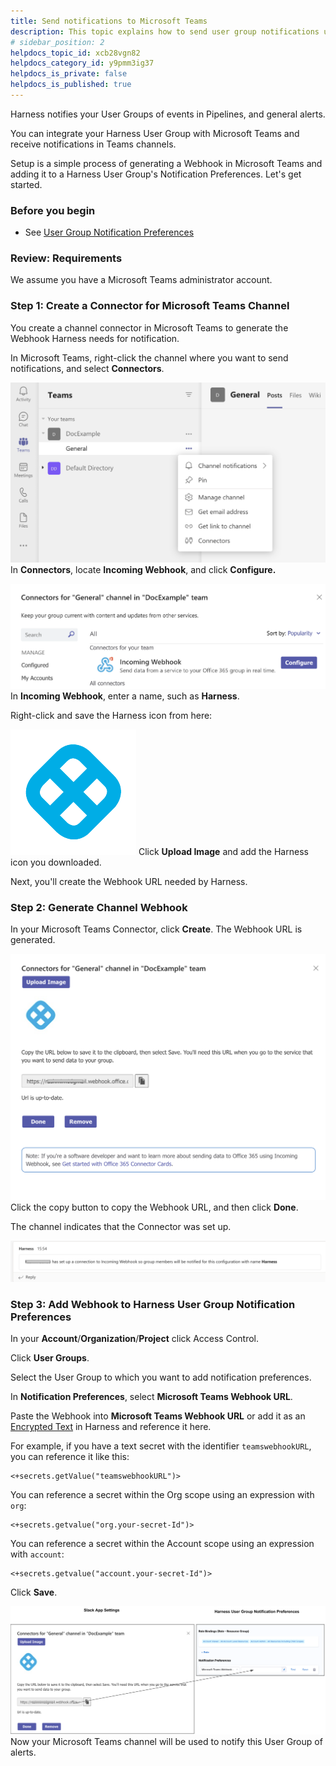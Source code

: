 ```yaml
---
title: Send notifications to Microsoft Teams
description: This topic explains how to send user group notifications using Microsoft Teams.
# sidebar_position: 2
helpdocs_topic_id: xcb28vgn82
helpdocs_category_id: y9pmm3ig37
helpdocs_is_private: false
helpdocs_is_published: true
---
```


Harness notifies your User Groups of events in Pipelines, and general alerts.

You can integrate your Harness User Group with Microsoft Teams and receive notifications in Teams channels.

Setup is a simple process of generating a Webhook in Microsoft Teams and adding it to a Harness User Group's Notification Preferences. Let's get started.

### Before you begin

* See [User Group Notification Preferences](../3_User-Management/4-add-user-groups.md#option-notification-preferences)

### Review: Requirements

We assume you have a Microsoft Teams administrator account.

### Step 1: Create a Connector for Microsoft Teams Channel

You create a channel connector in Microsoft Teams to generate the Webhook Harness needs for notification.

In Microsoft Teams, right-click the channel where you want to send notifications, and select **Connectors**.

![](./static/send-notifications-to-microsoft-teams-10.png)
In **Connectors**, locate **Incoming Webhook**, and click **Configure.**

![](./static/send-notifications-to-microsoft-teams-11.png)
In **Incoming Webhook**, enter a name, such as **Harness**.

Right-click and save the Harness icon from here:

![](./static/send-notifications-to-microsoft-teams-12.png)
Click **Upload Image** and add the Harness icon you downloaded.

Next, you'll create the Webhook URL needed by Harness.

### Step 2: Generate Channel Webhook

In your Microsoft Teams Connector, click **Create**. The Webhook URL is generated.

![](./static/send-notifications-to-microsoft-teams-13.png)
Click the copy button to copy the Webhook URL, and then click **Done**.

The channel indicates that the Connector was set up.

![](./static/send-notifications-to-microsoft-teams-14.png)
### Step 3: Add Webhook to Harness User Group Notification Preferences

In your **Account**/**Organization**/**Project** click Access Control.

Click **User Groups**.

Select the User Group to which you want to add notification preferences.

In **Notification Preferences**, select **Microsoft Teams Webhook URL**.

Paste the Webhook into **Microsoft Teams Webhook URL** or add it as an [Encrypted Text](../Secrets/2-add-use-text-secrets.md) in Harness and reference it here.

For example, if you have a text secret with the identifier `teamswebhookURL`, you can reference it like this: ​


```
<+secrets.getValue("teamswebhookURL")>​​
```
You can reference a secret within the Org scope using an expression with `org`:​


```
<+secrets.getvalue("org.your-secret-Id")>​
```
You can reference a secret within the Account scope using an expression with `account`:​


```
<+secrets.getvalue("account.your-secret-Id")>​
```
Click **Save**.

![](./static/send-notifications-to-microsoft-teams-15.png)
Now your Microsoft Teams channel will be used to notify this User Group of alerts.


